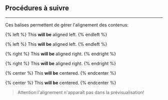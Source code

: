 ## Procédures à suivre

---

Ces balises permettent de gérer l'alignement des contenus:

\{% left %} This **will be** aligned left. \{% endleft %}

{% left %} This **will be** aligned left. {% endleft %}

\{% right %} This **will be** aligned right. \{% endright %}

{% right %} This **will be** aligned right. {% endright %}

\{% center %} This **will be** centered. \{% endcenter %}

{% center %} This **will be** centered. {% endcenter %}


>Attention:l'alignement n'apparaît pas dans la prévisualisation! 